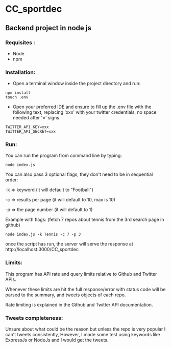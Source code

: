 # CC_sportdec

## Backend project in node js

### Requisites :  

* Node
* npm  

### Installation:

* Open a terminal window inside the project directory and run:
```
npm install
touch .env
```
* Open your preferred IDE and ensure to fill up the .env file with the following text, replacing 'xxx' with your twitter credentials, no space needed after '=' signs.
```
TWITTER_API_KEY=xxx
TWITTER_API_SECRET=xxx
```

### Run:

You can run the program from command line by typing:
```
node index.js
```

You can also pass 3 optional flags, they don't need to be in sequential order:

-k   => keyword (it will default to "Football")

-c   => results per page (it will default to 10, max is 10)

-p   => the page number (it will default to 1)

Example with flags: (fetch 7 repos about tennis from the 3rd search page in github)

```
node index.js -k Tennis -c 7 -p 3
```

once the script has run, the server will serve  the response at http://localhost:3000/CC_sportdec


### Limits:
This program has API rate and query limits relative to Github and Twitter APIs.

Whenever these limits are hit the full response/error with status code will be parsed to the summary, and tweets objects of each repo.

Rate limiting is explained in the Github and Twitter API documentation.

### Tweets completeness:
Unsure about what could be the reason but unless the repo is very popular I can't tweets consistently,
However, I made some test using keywords like ExpressJs or NodeJs and I would get the tweets.
